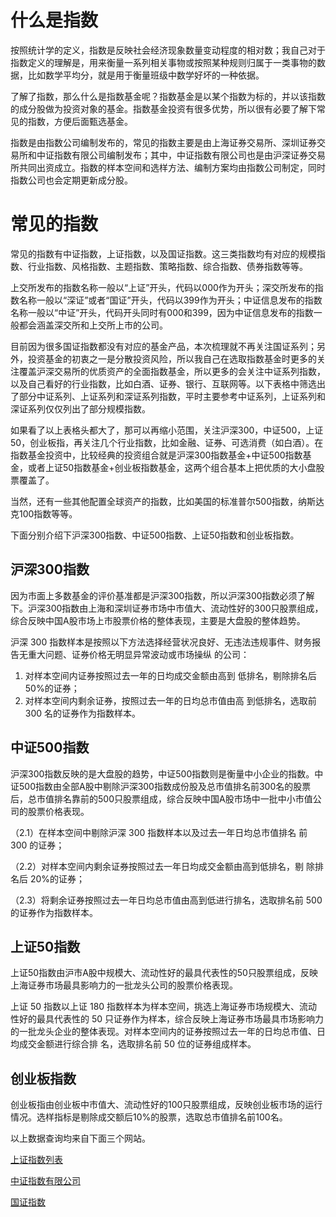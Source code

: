 # 什么是指数

按照统计学的定义，指数是反映社会经济现象数量变动程度的相对数；我自己对于指数定义的理解是，用来衡量一系列相关事物或按照某种规则归属于一类事物的数据，比如数学平均分，就是用于衡量班级中数学好坏的一种依据。

了解了指数，那么什么是指数基金呢？指数基金是以某个指数为标的，并以该指数的成分股做为投资对象的基金。指数基金投资有很多优势，所以很有必要了解下常见的指数，方便后面甄选基金。

指数是由指数公司编制发布的，常见的指数主要是由上海证券交易所、深圳证券交易所和中证指数有限公司编制发布；其中，中证指数有限公司也是由沪深证券交易所共同出资成立。指数的样本空间和选样方法、编制方案均由指数公司制定，同时指数公司也会定期更新成分股。

# 常见的指数

常见的指数有中证指数，上证指数，以及国证指数。这三类指数均有对应的规模指数、行业指数、风格指数、主题指数、策略指数、综合指数、债券指数等等。

上交所发布的指数名称一般以“上证”开头，代码以000作为开头；深交所发布的指数名称一般以“深证”或者“国证”开头，代码以399作为开头；中证信息发布的指数名称一般以“中证”开头，代码开头同时有000和399，因为中证信息发布的指数一般都会涵盖深交所和上交所上市的公司。



目前因为很多国证指数都没有对应的基金产品，本次梳理就不再关注国证系列；另外，投资基金的初衷之一是分散投资风险，所以我自己在选取指数基金时更多的关注覆盖沪深交易所的优质资产的全面指数基金，所以更多的会关注中证系列指数，以及自己看好的行业指数，比如白酒、证券、银行、互联网等。以下表格中筛选出了部分中证系列、上证系列和深证系列指数，平时主要参考中证系列，上证系列和深证系列仅仅列出了部分规模指数。



如果看了以上表格头都大了，那可以再缩小范围，关注沪深300，中证500，上证50，创业板指，再关注几个行业指数，比如金融、证券、可选消费（如白酒）。在指数基金投资中，比较经典的投资组合就是沪深300指数基金+中证500指数基金，或者上证50指数基金+创业板指数基金，这两个组合基本上把优质的大小盘股票覆盖了。

当然，还有一些其他配置全球资产的指数，比如美国的标准普尔500指数，纳斯达克100指数等等。

下面分别介绍下沪深300指数、中证500指数、上证50指数和创业板指数。

## 沪深300指数

因为市面上多数基金的评价基准都是沪深300指数，所以沪深300指数必须了解下。沪深300指数由上海和深圳证券市场中市值大、流动性好的300只股票组成，综合反映中国A股市场上市股票价格的整体表现，主要是大盘股的整体趋势。

沪深 300 指数样本是按照以下方法选择经营状况良好、无违法违规事件、财务报告无重大问题、证券价格无明显异常波动或市场操纵 的公司：

1. 对样本空间内证券按照过去一年的日均成交金额由高到 低排名，剔除排名后 50%的证券；
2. 对样本空间内剩余证券，按照过去一年的日均总市值由高 到低排名，选取前 300 名的证券作为指数样本。

## 中证500指数

沪深300指数反映的是大盘股的趋势，中证500指数则是衡量中小企业的指数。中证500指数由全部A股中剔除沪深300指数成份股及总市值排名前300名的股票后，总市值排名靠前的500只股票组成，综合反映中国A股市场中一批中小市值公司的股票价格表现。

（2.1）在样本空间中剔除沪深 300 指数样本以及过去一年日均总市值排名 前 300 的证券； 

（2.2）对样本空间内剩余证券按照过去一年日均成交金额由高到低排名，剔 除排名后 20%的证券； 

（2.3）将剩余证券按照过去一年日均总市值由高到低进行排名，选取排名前 500 的证券作为指数样本。

## 上证50指数

上证50指数由沪市A股中规模大、流动性好的最具代表性的50只股票组成，反映上海证券市场最具影响力的一批龙头公司的股票价格表现。

上证 50 指数以上证 180 指数样本为样本空间，挑选上海证券市场规模大、流动性好的最具代表性的 50 只证券作为样本，综合反映上海证券市场最具市场影响力的一批龙头企业的整体表现。对样本空间内的证券按照过去一年的日均总市值、日均成交金额进行综合排 名，选取排名前 50 位的证券组成样本。

## 创业板指数

创业板指由创业板中市值大、流动性好的100只股票组成，反映创业板市场的运行情况。选样指标是剔除成交额后10%的股票，选取总市值排名前100名。

以上数据查询均来自下面三个网站。

[上证指数列表](http://www.sse.com.cn/market/sseindex/indexlist/)

[中证指数有限公司](http://www.csindex.com.cn/zh-CN)

[国证指数](http://www.cnindex.com.cn/index.html)

